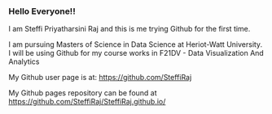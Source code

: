 ### Hello Everyone!!
I am Steffi Priyatharsini Raj and this is me trying Github for the first time.

I am pursuing Masters of Science in Data Science at Heriot-Watt University.
I will be using Github for my course works in F21DV - Data Visualization And Analytics

My Github user page is at: https://github.com/SteffiRaj 

My Github pages repository can be found at https://github.com/SteffiRaj/SteffiRaj.github.io/
<!--
This is the introduction page and it will appear in the main repository
-->
